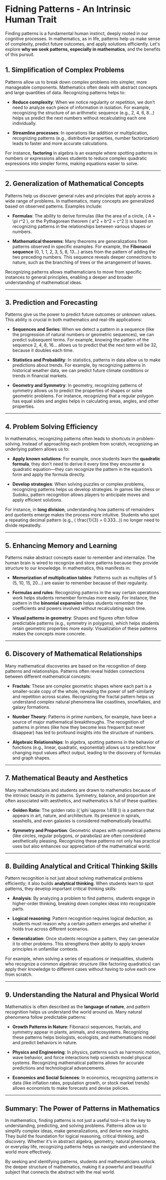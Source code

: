 # Fidning Patterns - An Intrinsic Human Trait

Finding patterns is a fundamental human instinct, deeply rooted in our cognitive processes. In mathematics, as in life, patterns help us make sense of complexity, predict future outcomes, and apply solutions efficiently. Let's explore **why we seek patterns, especially in mathematics**, and the benefits of this pursuit.

## **1. Simplification of Complex Problems**

Patterns allow us to break down complex problems into simpler, more manageable components. Mathematics often deals with abstract concepts and large quantities of data. Recognizing patterns helps to:

- **Reduce complexity**: When we notice regularity or repetition, we don’t need to analyze each piece of information in isolation. For example, recognizing the structure of an arithmetic sequence (e.g., 2, 4, 6, 8...) helps us predict the next numbers without recalculating each one individually.
  
- **Streamline processes**: In operations like addition or multiplication, recognizing patterns (e.g., distributive properties, number factorization) leads to faster and more accurate calculations.

For instance, **factoring** in algebra is an example where spotting patterns in numbers or expressions allows students to reduce complex quadratic expressions into simpler forms, making equations easier to solve.

---

## **2. Generalization of Mathematical Concepts**

Patterns help us discover general rules and principles that apply across a wide range of problems. In mathematics, many concepts are generalized based on observed patterns. Examples include:

- **Formulas**: The ability to derive formulas (like the area of a circle, \( A = \pi r^2 \), or the Pythagorean theorem \( a^2 + b^2 = c^2 \)) is based on recognizing patterns in the relationships between various shapes or numbers.
  
- **Mathematical theorems**: Many theorems are generalizations from patterns observed in specific examples. For example, the **Fibonacci sequence** (0, 1, 1, 2, 3, 5, 8, 13...) arises from the pattern of adding the two preceding numbers. This sequence reveals deeper connections to nature, such as the branching of trees or the arrangement of leaves.

Recognizing patterns allows mathematicians to move from specific instances to general principles, enabling a deeper and broader understanding of mathematical ideas.

---

## **3. Prediction and Forecasting**

Patterns give us the power to predict future outcomes or unknown values. This ability is crucial in both mathematics and real-life applications:

- **Sequences and Series**: When we detect a pattern in a sequence (like the progression of natural numbers or geometric sequences), we can predict subsequent terms. For example, knowing the pattern of the sequence 2, 4, 8, 16... allows us to predict that the next term will be 32, because it doubles each time.
  
- **Statistics and Probability**: In statistics, patterns in data allow us to make predictions about trends. For example, by recognizing patterns in historical weather data, we can predict future climate conditions or trends in financial markets.
  
- **Geometry and Symmetry**: In geometry, recognizing patterns of symmetry allows us to predict the properties of shapes or solve geometric problems. For instance, recognizing that a regular polygon has equal sides and angles helps in calculating areas, angles, and other properties.

---

## **4. Problem Solving Efficiency**

In mathematics, recognizing patterns often leads to shortcuts in problem-solving. Instead of approaching each problem from scratch, recognizing an underlying pattern allows us to:

- **Apply known solutions**: For example, once students learn the **quadratic formula**, they don’t need to derive it every time they encounter a quadratic equation—they can recognize the pattern in the equation’s form and apply the formula directly.
  
- **Develop strategies**: When solving puzzles or complex problems, recognizing patterns helps us develop strategies. In games like chess or Sudoku, pattern recognition allows players to anticipate moves and apply efficient solutions.

For instance, in **long division**, understanding how patterns of remainders and quotients emerge makes the process more intuitive. Students who spot a repeating decimal pattern (e.g., \( \frac{1}{3} = 0.333...\)) no longer need to divide repeatedly.

---

## **5. Enhancing Memory and Learning**

Patterns make abstract concepts easier to remember and internalize. The human brain is wired to recognize and store patterns because they provide structure to our knowledge. In mathematics, this manifests in:

- **Memorization of multiplication tables**: Patterns such as multiples of 5 (5, 10, 15, 20...) are easier to remember because of their regularity.
  
- **Formulas and rules**: Recognizing patterns in the way certain operations work helps students remember formulas more easily. For instance, the pattern in the **binomial expansion** helps students remember the coefficients and powers involved without recalculating each time.
  
- **Visual patterns in geometry**: Shapes and figures often follow predictable patterns (e.g., symmetry in polygons), which helps students retain geometric properties more easily. Visualization of these patterns makes the concepts more concrete.

---

## **6. Discovery of Mathematical Relationships**

Many mathematical discoveries are based on the recognition of deep patterns and relationships. Patterns often reveal hidden connections between different mathematical concepts:

- **Fractals**: These are complex geometric shapes where each part is a smaller-scale copy of the whole, revealing the power of self-similarity and repetition across scales. Recognizing the fractal pattern helps us understand complex natural phenomena like coastlines, snowflakes, and galaxy formations.
  
- **Number Theory**: Patterns in prime numbers, for example, have been a source of major mathematical breakthroughs. The recognition of patterns in primes (like how they become less frequent but never disappear) has led to profound insights into the structure of numbers.
  
- **Algebraic Relationships**: In algebra, spotting patterns in the behavior of functions (e.g., linear, quadratic, exponential) allows us to predict how changing input values affect output, leading to the discovery of formulas and graph shapes.

---

## **7. Mathematical Beauty and Aesthetics**

Many mathematicians and students are drawn to mathematics because of the intrinsic beauty in its patterns. Symmetry, balance, and proportion are often associated with aesthetics, and mathematics is full of these qualities:

- **Golden Ratio**: The golden ratio (\( \phi \approx 1.618 \)) is a pattern that appears in art, nature, and architecture. Its presence in spirals, seashells, and even galaxies is considered mathematically beautiful.
  
- **Symmetry and Proportion**: Geometric shapes with symmetrical patterns (like circles, regular polygons, or parabolas) are often considered aesthetically pleasing. Recognizing these patterns not only has practical uses but also enhances our appreciation of the mathematical world.

---

## **8. Building Analytical and Critical Thinking Skills**

Pattern recognition is not just about solving mathematical problems efficiently; it also builds **analytical thinking**. When students learn to spot patterns, they develop important critical thinking skills:

- **Analysis**: By analyzing a problem to find patterns, students engage in higher-order thinking, breaking down complex ideas into recognizable parts.
  
- **Logical reasoning**: Pattern recognition requires logical deduction, as students must reason why a certain pattern emerges and whether it holds true across different scenarios.
  
- **Generalization**: Once students recognize a pattern, they can generalize it to other problems. This strengthens their ability to apply known principles in unfamiliar contexts.

For example, when solving a series of equations or inequalities, students who recognize a common algebraic structure (like factoring quadratics) can apply their knowledge to different cases without having to solve each one from scratch.

---

## **9. Understanding the Natural and Physical World**

Mathematics is often described as the **language of nature**, and pattern recognition helps us understand the world around us. Many natural phenomena follow predictable patterns:

- **Growth Patterns in Nature**: Fibonacci sequences, fractals, and symmetry appear in plants, animals, and ecosystems. Recognizing these patterns helps biologists, ecologists, and mathematicians model and predict behaviors in nature.
  
- **Physics and Engineering**: In physics, patterns such as harmonic motion, wave behavior, and force interactions help scientists model physical systems. Recognizing mathematical patterns allows for accurate predictions and technological advancements.
  
- **Economics and Social Sciences**: In economics, recognizing patterns in data (like inflation rates, population growth, or stock market trends) allows economists to make forecasts and devise policies.

---

## **Summary: The Power of Patterns in Mathematics**

In mathematics, finding patterns is not just a useful tool—it is the key to understanding, predicting, and solving problems. Patterns allow us to simplify complex ideas, make generalizations, and derive new insights. They build the foundation for logical reasoning, critical thinking, and discovery. Whether it's in abstract algebra, geometry, natural phenomena, or everyday life, recognizing patterns helps us navigate and understand the world more effectively.

By seeking and identifying patterns, students and mathematicians unlock the deeper structure of mathematics, making it a powerful and beautiful subject that connects the abstract with the real world.